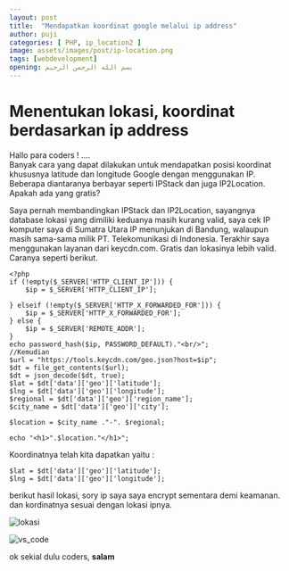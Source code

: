 ```yaml
---
layout: post
title:  "Mendapatkan koordinat google melalui ip address"
author: puji
categories: [ PHP, ip_location2 ]
image: assets/images/post/ip-location.png
tags: [webdevelopment]
opening: بسم الله الرحمن الرحيم
---  
```


# Menentukan lokasi, koordinat berdasarkan ip address 

Hallo para coders ! ....  
Banyak cara yang dapat dilakukan untuk mendapatkan posisi koordinat khususnya latitude dan longitude Google dengan menggunakan IP. Beberapa diantaranya berbayar seperti IPStack dan juga IP2Location. Apakah ada yang gratis?

Saya pernah membandingkan IPStack dan IP2Location, sayangnya database lokasi yang dimiliki keduanya masih kurang valid, saya cek IP komputer saya di Sumatra Utara IP menunjukan di Bandung, walaupun masih sama-sama milik PT. Telekomunikasi di Indonesia. Terakhir saya menggunakan layanan dari keycdn.com. Gratis dan lokasinya lebih valid. Caranya seperti berikut.  

```
<?php
if (!empty($_SERVER['HTTP_CLIENT_IP'])) {
    $ip = $_SERVER['HTTP_CLIENT_IP'];
    
} elseif (!empty($_SERVER['HTTP_X_FORWARDED_FOR'])) {
    $ip = $_SERVER['HTTP_X_FORWARDED_FOR'];
} else {
    $ip = $_SERVER['REMOTE_ADDR'];
}
echo password_hash($ip, PASSWORD_DEFAULT)."<br/>";
//Kemudian
$url = "https://tools.keycdn.com/geo.json?host=$ip";
$dt = file_get_contents($url);
$dt = json_decode($dt, true);
$lat = $dt['data']['geo']['latitude'];
$lng = $dt['data']['geo']['longitude'];
$regional = $dt['data']['geo']['region_name'];
$city_name = $dt['data']['geo']['city'];

$location = $city_name ."-". $regional;

echo "<h1>".$location."</h1>";
```  

Koordinatnya telah kita dapatkan yaitu :  

```
$lat = $dt['data']['geo']['latitude'];
$lng = $dt['data']['geo']['longitude'];
```  

berikut hasil lokasi, sory ip saya saya encrypt sementara demi keamanan. dan kordinatnya sesuai dengan lokasi ipnya.

![lokasi]({{site.url}}/assets/images/post/ss_lokasi.jpg)  
  

![vs_code]({{site.url}}/assets/images/post/5.jpg) 


ok sekial dulu coders, **salam**
